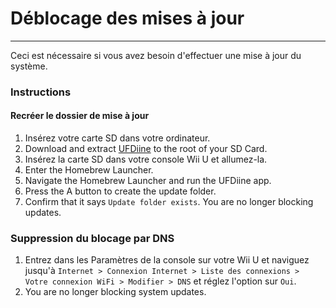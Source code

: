 # Déblocage des mises à jour
---
Ceci est nécessaire si vous avez besoin d'effectuer une mise à jour du système.

### Instructions

<!-- tabs:start -->

#### **Recréer le dossier de mise à jour**

1. Insérez votre carte SD dans votre ordinateur.
1. Download and extract [UFDiine](https://github.com/GaryOderNichts/UFDiine/releases) to the root of your SD Card.
1. Insérez la carte SD dans votre console Wii U et allumez-la.
1. Enter the Homebrew Launcher.
1. Navigate the Homebrew Launcher and run the UFDiine app.
1. Press the A button to create the update folder.
1. Confirm that it says `Update folder exists`. You are no longer blocking updates.

### **Suppression du blocage par DNS**

1. Entrez dans les Paramètres de la console sur votre Wii U et naviguez jusqu'à `Internet > Connexion Internet > Liste des connexions > ` `Votre connexion WiFi > Modifier > DNS` et réglez l'option sur `Oui`.
1. You are no longer blocking system updates.

<!-- tabs:end -->
